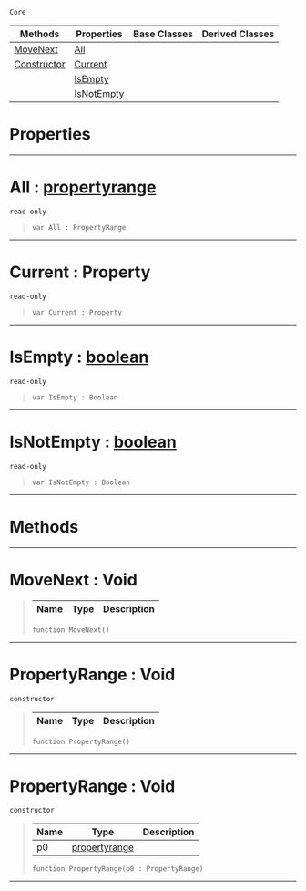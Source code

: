  `Core`

|Methods|Properties|Base Classes|Derived Classes|
|---|---|---|---|
|[ MoveNext](https://github.com/ZilchEngine/ZilchDocs/blob/master/code_reference/nada_base_types/propertyrange.markdown#movenext-void)|[ All](https://github.com/ZilchEngine/ZilchDocs/blob/master/code_reference/nada_base_types/propertyrange.markdown#all-zero-engine-document)| | |
|[ Constructor](https://github.com/ZilchEngine/ZilchDocs/blob/master/code_reference/nada_base_types/propertyrange.markdown#propertyrange-void)|[ Current](https://github.com/ZilchEngine/ZilchDocs/blob/master/code_reference/nada_base_types/propertyrange.markdown#current-property)| | |
| |[ IsEmpty](https://github.com/ZilchEngine/ZilchDocs/blob/master/code_reference/nada_base_types/propertyrange.markdown#isempty-zero-engine-docu)| | |
| |[ IsNotEmpty](https://github.com/ZilchEngine/ZilchDocs/blob/master/code_reference/nada_base_types/propertyrange.markdown#isnotempty-zero-engine-d)| | |


 #  Properties


---  
 #  All : [propertyrange](https://github.com/ZilchEngine/ZilchDocs/blob/master/code_reference/nada_base_types/propertyrange.markdown)

 `read-only`

> 
> ``` lang=cpp, name=Nada
> var All : PropertyRange


---  
 #  Current : Property

 `read-only`

> 
> ``` lang=cpp, name=Nada
> var Current : Property


---  
 #  IsEmpty : [boolean](https://github.com/ZilchEngine/ZilchDocs/blob/master/code_reference/nada_base_types/boolean.markdown)

 `read-only`

> 
> ``` lang=cpp, name=Nada
> var IsEmpty : Boolean


---  
 #  IsNotEmpty : [boolean](https://github.com/ZilchEngine/ZilchDocs/blob/master/code_reference/nada_base_types/boolean.markdown)

 `read-only`

> 
> ``` lang=cpp, name=Nada
> var IsNotEmpty : Boolean


---  
 #  Methods


---  
 #  MoveNext : Void

> 
> |Name|Type|Description|
> |---|---|---|
> ``` lang=cpp, name=Nada
> function MoveNext()
> ``` 


---  
 #  PropertyRange : Void

 `constructor`

> 
> |Name|Type|Description|
> |---|---|---|
> ``` lang=cpp, name=Nada
> function PropertyRange()
> ``` 


---  
 #  PropertyRange : Void

 `constructor`

> 
> |Name|Type|Description|
> |---|---|---|
> |p0|[propertyrange](https://github.com/ZilchEngine/ZilchDocs/blob/master/code_reference/nada_base_types/propertyrange.markdown)| |
> ``` lang=cpp, name=Nada
> function PropertyRange(p0 : PropertyRange)
> ``` 


---  
 

 